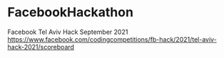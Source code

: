 # FacebookHackathon
Facebook Tel Aviv Hack September 2021
https://www.facebook.com/codingcompetitions/fb-hack/2021/tel-aviv-hack-2021/scoreboard
